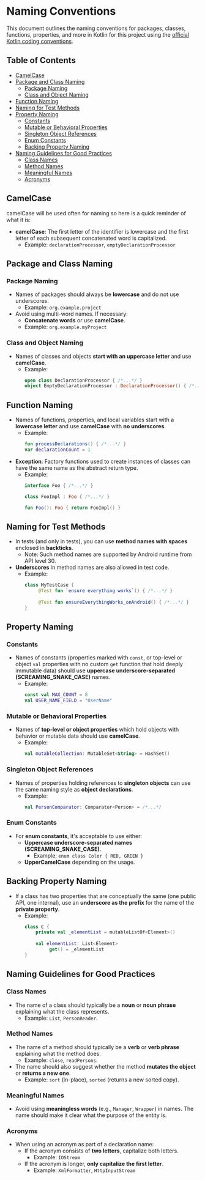# Naming Conventions

This document outlines the naming conventions for packages, classes, functions, properties, and more in Kotlin for this 
project using the [official Kotlin coding conventions](https://kotlinlang.org/docs/coding-conventions.html#naming-rules).

## Table of Contents
- [CamelCase](#camelcase)
- [Package and Class Naming](#package-and-class-naming)
  - [Package Naming](#package-naming)
  - [Class and Object Naming](#class-and-object-naming)
- [Function Naming](#function-naming)
- [Naming for Test Methods](#naming-for-test-methods)
- [Property Naming](#property-naming)
  - [Constants](#constants)
  - [Mutable or Behavioral Properties](#mutable-or-behavioral-properties)
  - [Singleton Object References](#singleton-object-references)
  - [Enum Constants](#enum-constants)
  - [Backing Property Naming](#backing-property-naming)
- [Naming Guidelines for Good Practices](#naming-guidelines-for-good-practices)
  - [Class Names](#class-names)
  - [Method Names](#method-names)
  - [Meaningful Names](#meaningful-names)
  - [Acronyms](#acronyms)

## CamelCase
camelCase will be used often for naming so here is a quick reminder of what it is:
- **camelCase**: The first letter of the identifier is lowercase and the first letter of each subsequent concatenated word is capitalized.
    - Example: `declarationProcessor`, `emptyDeclarationProcessor`

## Package and Class Naming

### Package Naming
- Names of packages should always be **lowercase** and do not use underscores.
    - Example: `org.example.project`
- Avoid using multi-word names. If necessary:
    - **Concatenate words** or use **camelCase**.
    - Example: `org.example.myProject`

### Class and Object Naming
- Names of classes and objects **start with an uppercase letter** and use **camelCase**.
    - Example:
      ```kotlin
      open class DeclarationProcessor { /*...*/ }
      object EmptyDeclarationProcessor : DeclarationProcessor() { /*...*/ }
      ```

## Function Naming

- Names of functions, properties, and local variables start with a **lowercase letter** and use **camelCase** with **no underscores**.
    - Example:
      ```kotlin
      fun processDeclarations() { /*...*/ }
      var declarationCount = 1
      ```
- **Exception**: Factory functions used to create instances of classes can have the same name as the abstract return type.
    - Example:
      ```kotlin
      interface Foo { /*...*/ }
      
      class FooImpl : Foo { /*...*/ }
      
      fun Foo(): Foo { return FooImpl() }
      ```

## Naming for Test Methods

- In tests (and only in tests), you can use **method names with spaces** enclosed in **backticks**.
    - Note: Such method names are supported by Android runtime from API level 30.
- **Underscores** in method names are also allowed in test code.
    - Example:
      ```kotlin
      class MyTestCase {
           @Test fun `ensure everything works`() { /*...*/ }
           
           @Test fun ensureEverythingWorks_onAndroid() { /*...*/ }
      }
      ```

## Property Naming

### Constants
- Names of constants (properties marked with `const`, or top-level or object `val` properties with no custom `get` function that hold deeply immutable data) should use **uppercase underscore-separated (SCREAMING_SNAKE_CASE)** names.
    - Example:
      ```kotlin
      const val MAX_COUNT = 8
      val USER_NAME_FIELD = "UserName"
      ```

### Mutable or Behavioral Properties
- Names of **top-level or object properties** which hold objects with behavior or mutable data should use **camelCase**.
    - Example:
      ```kotlin
      val mutableCollection: MutableSet<String> = HashSet()
      ```

### Singleton Object References
- Names of properties holding references to **singleton objects** can use the same naming style as **object declarations**.
    - Example:
      ```kotlin
      val PersonComparator: Comparator<Person> = /*...*/
      ```

### Enum Constants
- For **enum constants**, it's acceptable to use either:
    - **Uppercase underscore-separated names (SCREAMING_SNAKE_CASE)**.
        - Example: `enum class Color { RED, GREEN }`
    - **UpperCamelCase** depending on the usage.

## Backing Property Naming

- If a class has two properties that are conceptually the same (one public API, one internal), use an **underscore as the prefix** for the name of the **private property**.
    - Example:
      ```kotlin
      class C {
          private val _elementList = mutableListOf<Element>()
          
          val elementList: List<Element>
               get() = _elementList
      }
      ```

## Naming Guidelines for Good Practices

### Class Names
- The name of a class should typically be a **noun** or **noun phrase** explaining what the class represents.
    - Example: `List`, `PersonReader`.

### Method Names
- The name of a method should typically be a **verb** or **verb phrase** explaining what the method does.
    - Example: `close`, `readPersons`.
- The name should also suggest whether the method **mutates the object** or **returns a new one**.
    - Example: `sort` (in-place), `sorted` (returns a new sorted copy).

### Meaningful Names
- Avoid using **meaningless words** (e.g., `Manager`, `Wrapper`) in names. The name should make it clear what the purpose of the entity is.

### Acronyms
- When using an acronym as part of a declaration name:
    - If the acronym consists of **two letters**, capitalize both letters.
        - Example: `IOStream`
    - If the acronym is longer, **only capitalize the first letter**.
        - Example: `XmlFormatter`, `HttpInputStream`
